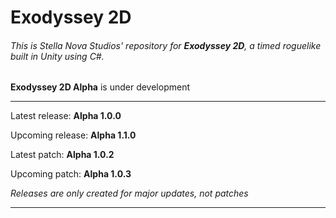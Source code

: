 # Exodyssey 2D
###### This is Stella Nova Studios' repository for **Exodyssey 2D**, a timed roguelike built in Unity using C#.

**Exodyssey 2D Alpha** is under development

--------------------------------------------------------

Latest release:   **Alpha 1.0.0**

Upcoming release: **Alpha 1.1.0**

Latest patch:     **Alpha 1.0.2**

Upcoming patch:   **Alpha 1.0.3**

*Releases are only created for major updates, not patches*

--------------------------------------------------------
